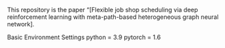 This repository is the paper “[Flexible job shop scheduling via deep reinforcement learning with meta-path-based heterogeneous graph neural network].

Basic Environment Settings
python = 3.9
pytorch = 1.6
